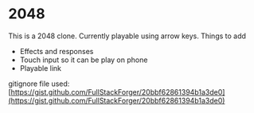 # 2048
This is a 2048 clone.
Currently playable using arrow keys.
Things to add 

 - Effects and responses
 - Touch input so it can be play on phone
 - Playable link
 
 gitignore file used: [https://gist.github.com/FullStackForger/20bbf62861394b1a3de0](https://gist.github.com/FullStackForger/20bbf62861394b1a3de0)
